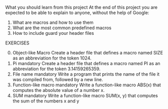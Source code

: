 What you should learn from this project At the end of this project you are expected to be able to explain to anyone, without the help of Google:

1. What are macros and how to use them
2. What are the most common predefined macros
3. How to include guard your header files

EXERCISES

0. Object-like Macro Create a header file that defines a macro named SIZE as an abbreviation for the token 1024.
1. Pi mandatory Create a header file that defines a macro named PI as an abbreviation for the token 3.14159265359.
2. File name mandatory Write a program that prints the name of the file it was compiled from, followed by a new line.
3. Function-like macro mandatory Write a function-like macro ABS(x) that computes the absolute value of a number x.
4. SUM mandatory Write a function-like macro SUM(x, y) that computes the sum of the numbers x and y
